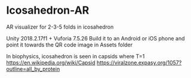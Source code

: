 # Icosahedron-AR
AR visualizer for 2-3-5 folds in icosahedron

Unity 2018.2.17f1 + Vuforia 7.5.26
Build it to an Android or iOS phone and point it towards the QR code image in Assets folder

In biophysics, icosahedron is seen in capsids where T=1
https://en.wikipedia.org/wiki/Capsid
https://viralzone.expasy.org/1057?outline=all_by_protein
